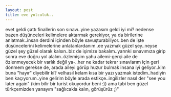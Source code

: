 ```yaml
---
layout: post
title: eve yolculuk..
---
```


evet geldi çattı finallerin son sınavı..yine yazasım geldi iyi mi? nedense bazen düşünceleri kelimelere aktarmak gerekiyor, ya da birilerine anlatmak..insan derdini içinden böyle savuşturabiliyor..ben de işte düşüncelerini kelimelerine anlatanlardanım..ee yazmak güzel şey..neyse güzel şey güzel olarak kalsın..biz de işimize bakalım..yarınki sınavımıza girip sonra eve doğru yol alalım..özlemişim yahu ailemi-gerçi aile de özlenmeyecek bir varlık değil ya-..her ne kadar tekrar sınavlarım için geri dönmem gerekse de, arada aileyi görüp huzur bulmak insana iyi geliyor..kim buna "hayır" diyebilir ki? velhasıl kelam kısa bir yazı yazmak istedim..hadiyin ben kaçıyorum..yine gelirim böyle arada estikçe..ingilizler nasıl der "see you later again" (kim bilir bir turist okuyordur beni :)) ama tabi ben güzel türkçemizden yanayım "sağlıcakla kalın, görüşürüz ;)"

